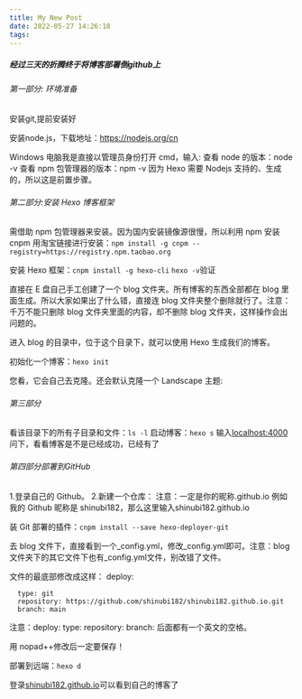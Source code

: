 ```yaml
---
title: My New Post
date: 2022-05-27 14:26:18
tags:
---
```


##### 经过三天的折腾终于将博客部署倒github上

###### 第一部分: 环境准备

安装git,提前安装好

安装node.js，下载地址：https://nodejs.org/cn

Windows 电脑我是直接以管理员身份打开 cmd，输入:
查看 node 的版本：node -v
查看 npm 包管理器的版本：npm -v
因为 Hexo 需要 Nodejs 支持的、生成的，所以这是前置步骤。

###### 第二部分:安装 Hexo 博客框架

需借助 npm 包管理器来安装。因为国内安装镜像源很慢，所以利用 npm 安装 cnpm
用淘宝链接进行安装：`npm install -g cnpm --registry=https://registry.npm.taobao.org`

安装 Hexo 框架：`cnpm install -g hexo-cli`    `hexo -v`验证

直接在 E 盘自己手工创建了一个 blog 文件夹。所有博客的东西全部都在 blog 里面生成。所以大家如果出了什么错，直接连 blog 文件夹整个删除就行了。注意：千万不能只删除 blog 文件夹里面的内容，却不删除 blog 文件夹，这样操作会出问题的。

进入 blog 的目录中，位于这个目录下，就可以使用 Hexo 生成我们的博客。

初始化一个博客：`hexo init`

您看，它会自己去克隆。还会默认克隆一个 Landscape 主题:

###### 第三部分

看该目录下的所有子目录和文件：`ls -l`
启动博客：`hexo s`
输入[localhost:4000]()问下，看看博客是不是已经成功，已经有了

######  第四部分部署到GitHub

1.登录自己的 Github。
2.新建一个仓库：
注意：一定是你的昵称.github.io
例如我的 Github 昵称是 shinubi182，那么这里输入shinubi182.github.io

装 Git 部署的插件：`cnpm install --save hexo-deployer-git`

去 blog 文件下，直接看到一个_config.yml，修改_config.yml即可。注意：blog文件夹下的其它文件下也有_config.yml文件，别改错了文件。

文件的最底部修改成这样：
deploy:

```
  type: git
  repository: https://github.com/shinubi182/shinubi182.github.io.git
  branch: main
```

注意：deploy: type: repository: branch: 后面都有一个英文的空格。

用 nopad++修改后一定要保存！

部署到远端：`hexo d`

登录[shinubi182.github.io]()可以看到自己的博客了